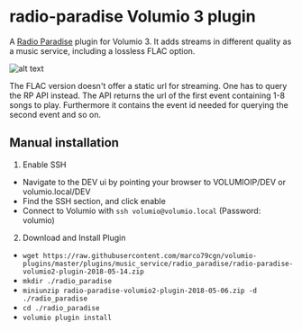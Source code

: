 # radio-paradise Volumio 3 plugin

A [Radio Paradise](http://www.radioparadise.com) plugin for Volumio 3. It adds streams in different quality as a music service, including a lossless FLAC option.

![alt text](https://i.imgur.com/Wsad3Gj.png "Screenshot Volumio2 GUI")

The FLAC version doesn't offer a static url for streaming. One has to query the RP API instead. The API returns the url of the first event containing 1-8 songs to play. Furthermore it contains the event id needed for querying the second event and so on.

## Manual installation
1. Enable SSH
- Navigate to the DEV ui by pointing your browser to VOLUMIOIP/DEV or volumio.local/DEV
- Find the SSH section, and click enable
- Connect to Volumio with ```ssh volumio@volumio.local``` (Password: volumio)

2. Download and Install Plugin
- ```wget https://raw.githubusercontent.com/marco79cgn/volumio-plugins/master/plugins/music_service/radio_paradise/radio-paradise-volumio2-plugin-2018-05-14.zip```
- ```mkdir ./radio_paradise```
- ```miniunzip radio-paradise-volumio2-plugin-2018-05-06.zip -d ./radio_paradise```
- ```cd ./radio_paradise```
- ```volumio plugin install```
